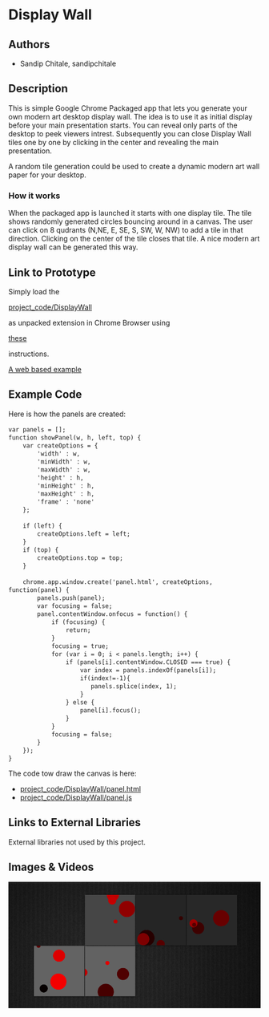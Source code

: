 # Display Wall

## Authors
- Sandip Chitale, sandipchitale

## Description
This is simple Google Chrome Packaged app that lets you generate your own modern art desktop display wall. The idea is to use it as initial display before your main presentation starts. You can reveal only parts of the desktop to peek viewers intrest. Subsequently you can close Display Wall tiles one by one by clicking in the center and revealing the main presentation.

A random tile generation could be used to create a dynamic modern art wall paper for your desktop.

### How it works
When the packaged app is launched it starts with one display tile. The tile shows randomly generated circles bouncing around in a canvas. The user can click on 8 qudrants (N,NE, E, SE, S, SW, W, NW) to add a tile in that direction. Clicking on the center of the tile closes that tile. A nice modern art display wall can be generated this way.

## Link to Prototype

Simply load the

[project_code/DisplayWall](project_code/DisplayWall)

as unpacked extension in Chrome Browser using 

[these](http://developer.chrome.com/extensions/getstarted#unpacked) 

instructions.

[A web based example](http://sandips-chrome-apps.googlecode.com/git/DisplayWall/embed.html)

## Example Code
Here is how the panels are created:
```
var panels = [];
function showPanel(w, h, left, top) {
    var createOptions = {
        'width' : w,
        'minWidth' : w,
        'maxWidth' : w,
        'height' : h,
        'minHeight' : h,
        'maxHeight' : h,
        'frame' : 'none'
    };
    
    if (left) {
        createOptions.left = left;
    }
    if (top) {
        createOptions.top = top;
    }
    
    chrome.app.window.create('panel.html', createOptions, function(panel) {
        panels.push(panel);
        var focusing = false;
        panel.contentWindow.onfocus = function() {
            if (focusing) {
                return;
            }
            focusing = true;
            for (var i = 0; i < panels.length; i++) {
                if (panels[i].contentWindow.CLOSED === true) {
                    var index = panels.indexOf(panels[i]);
                    if(index!=-1){
                       panels.splice(index, 1);
                    }
                } else {
                    panel[i].focus();
                }
            }
            focusing = false;
        }
    });
}
```

The code tow draw the canvas is here:

- [project_code/DisplayWall/panel.html](project_code/DisplayWall/panel.html)
- [project_code/DisplayWall/panel.js](project_code/DisplayWall/panel.js)

## Links to External Libraries
 External libraries not used by this project.

## Images & Videos

![Display Wall](project_images/cover.jpg?raw=true "Display Wall")
